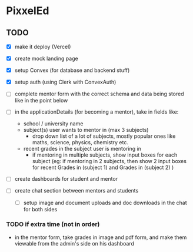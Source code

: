 # PixxelEd

## TODO

- [x] make it deploy (Vercel)
- [x] create mock landing page
- [x] setup Convex (for database and backend stuff)
- [x] setup auth (using Clerk with ConvexAuth)
- [ ] complete mentor form with the correct schema and data being stored like in the point below

- [ ] in the applicationDetails (for becoming a mentor), take in fields like: 
    - school / university name
    - subject(s) user wants to mentor in (max 3 subjects)
        - drop down list of a lot of subjects, mostly popular ones like maths, science, physics, chemistry etc.
    - recent grades in the subject user is mentoring in
        - if mentoring in multiple subjects, show input boxes for each subject (eg: if mentoring in 2 subjects, then show 2 input boxes for recent Grades in (subject 1) and Grades in (subject 2) )


- [ ] create dashboards for student and mentor
- [ ] create chat section between mentors and students
    - [ ] setup image and document uploads and doc downloads in the chat for both sides

### TODO if extra time (not in order)

- in the mentor form, take grades in image and pdf form, and make them viewable from the admin's side on his dashboard
